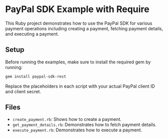# PayPal SDK Example with Require

This Ruby project demonstrates how to use the PayPal SDK for various payment operations including creating a payment, fetching payment details, and executing a payment.

## Setup

Before running the examples, make sure to install the required gem by running:

```bash
gem install paypal-sdk-rest
```

Replace the placeholders in each script with your actual PayPal client ID and client secret.

## Files

- `create_payment.rb`: Shows how to create a payment.
- `get_payment_details.rb`: Demonstrates how to fetch payment details.
- `execute_payment.rb`: Demonstrates how to execute a payment.
